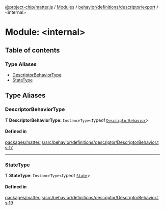 [@project-chip/matter.js](../README.md) / [Modules](../modules.md) / [behavior/definitions/descriptor/export](behavior_definitions_descriptor_export.md) / \<internal\>

# Module: \<internal\>

## Table of contents

### Type Aliases

- [DescriptorBehaviorType](behavior_definitions_descriptor_export._internal_.md#descriptorbehaviortype)
- [StateType](behavior_definitions_descriptor_export._internal_.md#statetype)

## Type Aliases

### DescriptorBehaviorType

Ƭ **DescriptorBehaviorType**: `InstanceType`\<typeof [`DescriptorBehavior`](behavior_definitions_descriptor_export.md#descriptorbehavior)\>

#### Defined in

[packages/matter.js/src/behavior/definitions/descriptor/DescriptorBehavior.ts:17](https://github.com/project-chip/matter.js/blob/2d9f2165d2672864fda3496a6d0d5f93597f82c6/packages/matter.js/src/behavior/definitions/descriptor/DescriptorBehavior.ts#L17)

___

### StateType

Ƭ **StateType**: `InstanceType`\<typeof [`State`](../classes/behavior_definitions_descriptor_export.DescriptorServer-1.md#state-1)\>

#### Defined in

[packages/matter.js/src/behavior/definitions/descriptor/DescriptorBehavior.ts:19](https://github.com/project-chip/matter.js/blob/2d9f2165d2672864fda3496a6d0d5f93597f82c6/packages/matter.js/src/behavior/definitions/descriptor/DescriptorBehavior.ts#L19)
